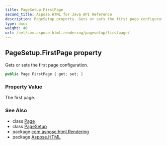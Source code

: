 ```yaml
---
title: PageSetup.FirstPage
second_title: Aspose.HTML for Java API Reference
description: PageSetup property. Gets or sets the first page configuration
type: docs
weight: 40
url: /net/com.aspose.html.rendering/pagesetup/firstpage/
---
```

## PageSetup.FirstPage property

Gets or sets the first page configuration.

```java
public Page FirstPage { get; set; }
```

### Property Value

The first page.

### See Also

* class [Page](../../../com.aspose.html.drawing/page/)
* class [PageSetup](../)
* package [com.aspose.html.Rendering](../../pagesetup/)
* package [Aspose.HTML](../../../)
